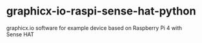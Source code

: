 # graphicx-io-raspi-sense-hat-python
graphicx.io software for example device based on Raspberry Pi 4 with Sense HAT
